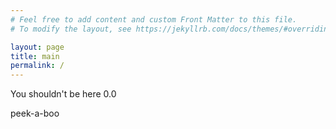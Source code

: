 ```yaml
---
# Feel free to add content and custom Front Matter to this file.
# To modify the layout, see https://jekyllrb.com/docs/themes/#overriding-theme-defaults

layout: page
title: main
permalink: /
---
```


You shouldn't be here 0.0


peek-a-boo
